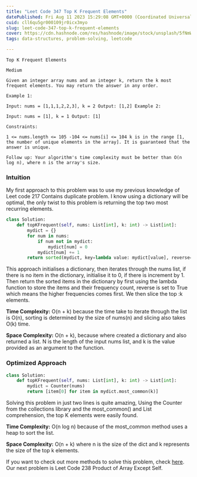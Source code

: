 ```yaml
---
title: "Leet Code 347 Top K Frequent Elements"
datePublished: Fri Aug 11 2023 15:29:08 GMT+0000 (Coordinated Universal Time)
cuid: cll6qu5gr000109jr0icx3myo
slug: leet-code-347-top-k-frequent-elements
cover: https://cdn.hashnode.com/res/hashnode/image/stock/unsplash/5fNmWej4tAA/upload/5f9cec15e1d89c4c220efa261b10ae7d.jpeg
tags: data-structures, problem-solving, leetcode

---
```


`Top K Frequent Elements`

`Medium`

`Given an integer array nums and an integer k, return the k most frequent elements. You may return the answer in any order.`

`Example 1:`

`Input: nums = [1,1,1,2,2,3], k = 2 Output: [1,2] Example 2:`

`Input: nums = [1], k = 1 Output: [1]`

`Constraints:`

`1 <= nums.length <= 105 -104 <= nums[i] <= 104 k is in the range [1, the number of unique elements in the array]. It is guaranteed that the answer is unique.`

`Follow up: Your algorithm's time complexity must be better than O(n log n), where n is the array's size.`

### Intuition

My first approach to this problem was to use my previous knowledge of Leet code 217 Contains duplicate problem. I know using a dictionary will be optimal, the only twist to this problem is returning the top two most recurring elements.

```python
class Solution:
    def topKFrequent(self, nums: List[int], k: int) -> List[int]:
        mydict = {}
        for num in nums:
            if num not in mydict:
                mydict[num] = 0
            mydict[num] += 1
        return sorted(mydict, key=lambda value: mydict[value], reverse=True)[:k]
```

This approach initialises a dictionary, then iterates through the nums list, if there is no item in the dictionary, initialise it to 0, if there is increment by 1. Then return the sorted items in the dictionary by first using the lambda function to store the items and their frequency count, reverse is set to True which means the higher frequencies comes first. We then slice the top :k elements.

**Time Complexity:** O(n + k) because the time take to iterate through the list is O(n), sorting is determined by the size of nums(n) and slicing also takes O(k) time.

**Space Complexity:** O(n + k), because where created a dictionary and also returned a list. N is the length of the input nums list, and k is the value provided as an argument to the function.

### **Optimized Approach**

```python
class Solution:
    def topKFrequent(self, nums: List[int], k: int) -> List[int]:
        mydict = Counter(nums)
        return [item[0] for item in mydict.most_common(k)]
```

Solving this problem in just two lines is quite amazing, Using the Counter from the collections library and the most\_common() and List comprehension, the top K elements were easily found.

**Time Complexity:** O(n log n) because of the most\_common method uses a heap to sort the list.

**Space Complexity:** O(n + k) where n is the size of the dict and k represents the size of the top k elements.

If you want to check out more methods to solve this problem, check [here](https://github.com/IamLam163/Data-Structures-and-Algorithm-Leetcode-Challenge/tree/main/Leetcode/Arrays). Our next problem is Leet Code 238 Product of Array Except Self.